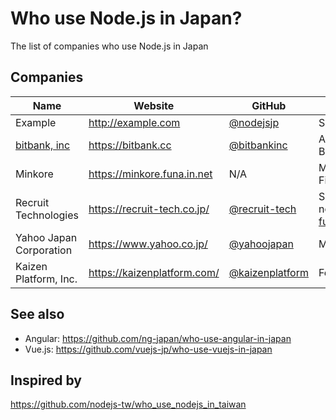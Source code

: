 # Who use Node.js in Japan?
The list of companies who use Node.js in Japan

## Companies

Name | Website | GitHub | What we do with
------------ | ------- | ------- | -------
Example | http://example.com | [@nodejsjp](https://github.com/nodejsjp) | Server side rendering 
[bitbank, inc](https://bitcoinbank.co.jp) | https://bitbank.cc | [@bitbankinc](https://github.com/bitbankinc) | ALL (Web Service, Backend Job, Angular building, Bitcoin and Cryptocurrencies)
Minkore | https://minkore.funa.in.net | N/A | Migrating to Firebase Cloud Functions (Vue.js + Firebase SPA) 
Recruit Technologies | https://recruit-tech.co.jp/ | [@recruit-tech](http://github.com/recruit-tech/) | Server Side Rendering, Frontend tool, Push notification platform, etc see: http://yosuke-furukawa.hatenablog.com/entry/2016/12/01/175446 
Yahoo Japan Corporation | https://www.yahoo.co.jp/ | [@yahoojapan](https://github.com/yahoojapan) | Many properties are running with Node.js
Kaizen Platform, Inc. | https://kaizenplatform.com/ | [@kaizenplatform](https://github.com/kaizenplatform) | Few back-end services and front-end tools

## See also
+ Angular: https://github.com/ng-japan/who-use-angular-in-japan
+ Vue.js: https://github.com/vuejs-jp/who-use-vuejs-in-japan

## Inspired by
https://github.com/nodejs-tw/who_use_nodejs_in_taiwan
